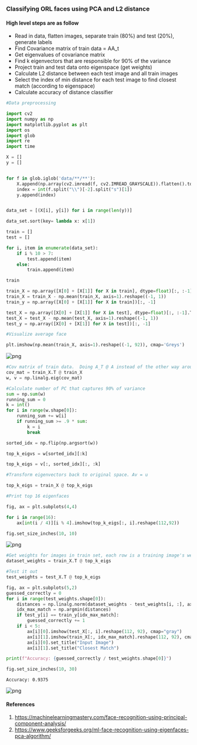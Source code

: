### __Classifying ORL faces using PCA and L2 distance__

#### High level steps are as follow
- Read in data, flatten images, separate train (80%) and test (20%), generate labels
- Find Covariance matrix of train data = AA_t
- Get eigenvalues of covariance matrix
- Find k eigenvectors that are responsible for 90% of the variance
- Project train and test data onto eigenspace (get weights)
- Calculate L2 distance between each test image and all train images
- Select the index of min distance for each test image to find closest match (according to eigenspace)
- Calculate accuracy of distance classifier


```python
#Data preprocessing

import cv2
import numpy as np
import matplotlib.pyplot as plt
import os
import glob
import re
import time

X = []
y = []


for f in glob.iglob('data/**/**'):
    X.append(np.array(cv2.imread(f, cv2.IMREAD_GRAYSCALE)).flatten().tolist())
    index = int(f.split("\\")[-2].split("s")[1])
    y.append(index)


data_set = [(X[i], y[i]) for i in range(len(y))]

data_set.sort(key= lambda x: x[1])

train = []
test = []

for i, item in enumerate(data_set):
    if i % 10 > 7:
        test.append(item)
    else:
        train.append(item)

train

train_X = np.array([X[0] + [X[1]] for X in train], dtype=float)[:, :-1].T
train_X = train_X - np.mean(train_X, axis=1).reshape((-1, 1))
train_y = np.array([X[0] + [X[1]] for X in train])[:, -1]

test_X = np.array([X[0] + [X[1]] for X in test], dtype=float)[:, :-1].T
test_X = test_X - np.mean(test_X, axis=1).reshape((-1, 1))
test_y = np.array([X[0] + [X[1]] for X in test])[:, -1]

```


```python
#Visualize average face

plt.imshow(np.mean(train_X, axis=1).reshape((-1, 92)), cmap='Greys')
```



    
![png](readme_files/main_3_2.png)
    



```python
#Cov matrix of train data.  Doing A_T @ A instead of the other way around bc computationally efficient
cov_mat = train_X.T @ train_X
w, v = np.linalg.eig(cov_mat)
```


```python
#Calculate number of PC that captures 90% of variance
sum = np.sum(w)
running_sum = 0
k = int()
for i in range(w.shape[0]):
    running_sum += w[i]
    if running_sum >= .9 * sum:
        k = i
        break

sorted_idx = np.flip(np.argsort(w))

top_k_eigvs = w[sorted_idx][:k]

top_k_eigs = v[:, sorted_idx][:, :k]
```


```python
#Transform eigenvectors back to original space. Av = u

top_k_eigs = train_X @ top_k_eigs

#Print top 16 eigenfaces

fig, ax = plt.subplots(4,4)

for i in range(16):
    ax[int(i / 4)][i % 4].imshow(top_k_eigs[:, i].reshape(112,92))

fig.set_size_inches(10, 10)

```


    
![png](readme_files/main_6_0.png)
    



```python
#Get weights for images in train set, each row is a training image's weights
dataset_weights = train_X.T @ top_k_eigs
```


```python
#Test it out
test_weights = test_X.T @ top_k_eigs

fig, ax = plt.subplots(5,2)
guessed_correctly = 0
for i in range(test_weights.shape[0]):
    distances = np.linalg.norm(dataset_weights - test_weights[i, :], axis=1)
    idx_max_match = np.argmin(distances)
    if test_y[i] == train_y[idx_max_match]:
        guessed_correctly += 1
    if i < 5:
        ax[i][0].imshow(test_X[:, i].reshape(112, 92), cmap="gray")
        ax[i][1].imshow(train_X[:, idx_max_match].reshape(112, 92), cmap="gray")
        ax[i][0].set_title("Input Image")
        ax[i][1].set_title("Closest Match")

print(f"Accuracy: {guessed_correctly / test_weights.shape[0]}")

fig.set_size_inches(10, 30)
```

    Accuracy: 0.9375
    


    
![png](readme_files/main_8_1.png)
    


#### References

1. https://machinelearningmastery.com/face-recognition-using-principal-component-analysis/
2. https://www.geeksforgeeks.org/ml-face-recognition-using-eigenfaces-pca-algorithm/
